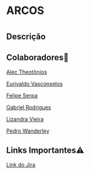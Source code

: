 <h1>ARCOS<h1>
  
<h2>Descrição</h2>

<h2>Colaboradores👥</h2>

<p><a href="https://github.com/alecct812">Alec Theotônios</a>
<p><a href="https://github.com/TheEuri">Eurivaldo Vasconselos</a>
<p><a href="https://github.com/Felipeserpa01">Felipe Serpa</a>
<p><a href="https://github.com/gabrielgrm">Gabriel Rodrigues</a>
<p><a href="https://github.com/lizandravieira">Lizandra Vieira</a>
<p><a href="https://github.com/Pedrolira16">Pedro Wanderley</a>

<h2>Links Importantes⚠️</h2>

<p><a href="https://kickofffps.atlassian.net/jira/software/projects/P2/boards/3">Link do Jira </a></p>
